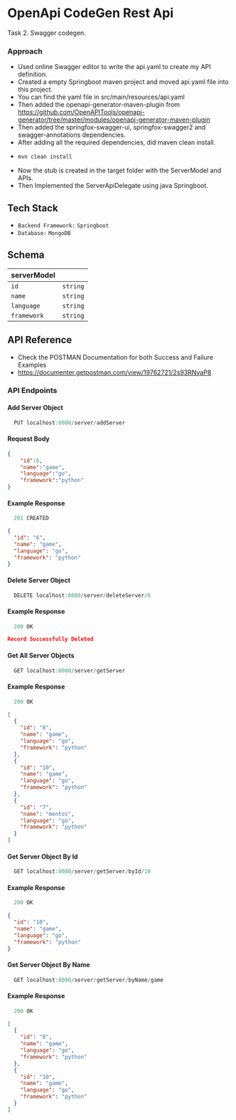 # OpenApi CodeGen Rest Api

Task 2. Swagger codegen.

### Approach

  - Used online Swagger editor to write the api.yaml to create my API definition.
  - Created a empty Springboot maven project and moved api.yaml file into this project.
  - You can find the yaml file in src/main/resources/api.yaml
  - Then added the openapi-generator-maven-plugin from https://github.com/OpenAPITools/openapi-generator/tree/master/modules/openapi-generator-maven-plugin
  - Then added the springfox-swagger-ui, springfox-swagger2 and swagger-annotations dependencies.
  - After adding all the required dependencies, did maven clean install.
  - ```bash
    mvn clean install
    ```
  - Now the stub is created in the target folder with the ServerModel and APIs.
  - Then Implemented the ServerApiDelegate using java Springboot.

## Tech Stack
- `Backend Framework:` `Springboot`
- `Database:` `MongoDB`



## Schema
|    serverModel     |  |  
| -------- | ------- |
|   `id`      | `string` |
|   `name`      | `string` |
|   `language`      | `string` |
|   `framework`      | `string` |




## API Reference 

  - Check the POSTMAN Documentation for both Success and Failure Examples
  - https://documenter.getpostman.com/view/19762721/2s93RNyaP8

### API Endpoints


#### Add Server Object
```javascript
  PUT localhost:8080/server/addServer
```
#### Request Body
```json 
{
    "id":6,
    "name":"game",
    "language":"go",
    "framework":"python"
}
```
#### Example Response
```javascript
  201 CREATED

```

```json 
{
  "id": "6",
  "name": "game",
  "language": "go",
  "framework": "python"
}
```

#### Delete Server Object
```javascript
  DELETE localhost:8080/server/deleteServer/6
```

#### Example Response
```javascript
  200 OK
```
```json 
Record Successfully Deleted
```

#### Get All Server Objects

```javascript
  GET localhost:8080/server/getServer
```
#### Example Response

```javascript
  200 OK
```

```json 
[
  {
    "id": "8",
    "name": "game",
    "language": "go",
    "framework": "python"
  },
  {
    "id": "10",
    "name": "game",
    "language": "go",
    "framework": "python"
  },
  {
    "id": "7",
    "name": "mentos",
    "language": "go",
    "framework": "python"
  }
]
```

#### Get Server Object By Id
```javascript
  GET localhost:8080/server/getServer/byId/10
```

#### Example Response
```javascript
  200 OK
```
```json
{
  "id": "10",
  "name": "game",
  "language": "go",
  "framework": "python"
}
```


#### Get Server Object By Name

```javascript
  GET localhost:8080/server/getServer/byName/game
```
#### Example Response

```javascript
  200 OK
```

```json 
[
  {
    "id": "8",
    "name": "game",
    "language": "go",
    "framework": "python"
  },
  {
    "id": "10",
    "name": "game",
    "language": "go",
    "framework": "python"
  }
]
```
